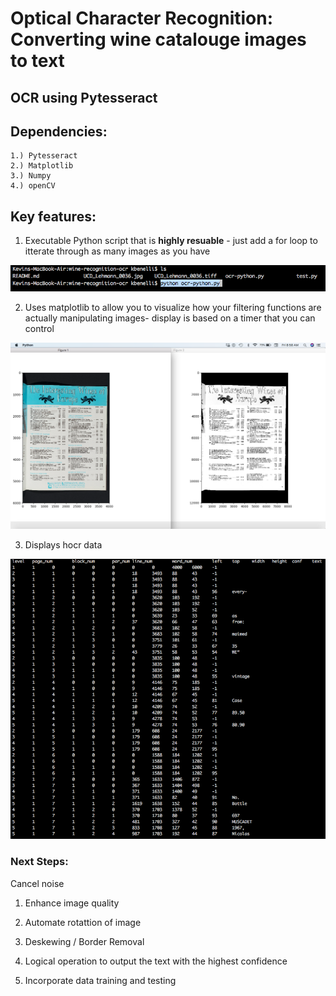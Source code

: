 # Optical Character Recognition: Converting wine catalouge images to text

## OCR using Pytesseract

## Dependencies:

    1.) Pytesseract
    2.) Matplotlib
    3.) Numpy
    4.) openCV

## Key features:

1. Executable Python script that is **highly resuable** - just add a for loop to itterate through as many images as you have

![](images/executable.jpg)

2. Uses matplotlib to allow you to visualize how your filtering functions are actually manipulating images- display is based on a timer that you can control

![](images/images-plot.jpg)

3. Displays hocr data

![](images/hocr.jpg)

### Next Steps:

Cancel noise

1. Enhance image quality

2. Automate rotattion of image

3. Deskewing / Border Removal

4. Logical operation to output the text with the highest confidence

5. Incorporate data training and testing
